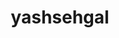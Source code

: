 ---
title: yashsehgal
github: https://github.com/yashsehgal
mode: dark
transition: 1s
score: 37.8
archetype:
- Descriptive
- Cool Banner
---